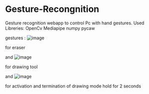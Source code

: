 # Gesture-Recongnition

Gesture recognition webapp to control Pc with hand gestures.
Used Libreries:
OpenCv
Mediapipe
numpy
pycaw

gestures :
![image](https://github.com/user-attachments/assets/9f92ef2f-c5bb-48d0-8ae0-f2cfc247d389) 




for eraser 


and
![image](https://github.com/user-attachments/assets/4d843618-ce59-4461-bfb3-2ef8bb5dc304)





for drawing tool


and ![image](https://github.com/user-attachments/assets/c3c67cf8-0093-4b85-b4b6-2fc7f9d4c023)

for activation and termination of drawing mode hold for 2 seconds 

